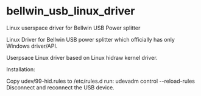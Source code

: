 # bellwin_usb_linux_driver
Linux userspace driver for Bellwin USB Power splitter

Linux Driver for Bellwin USB power splitter which officially has only Windows driver/API.

Userpsace Linux driver based on Linux hidraw kernel driver.

Installation:

Copy udev/99-hid.rules to /etc/rules.d
run: udevadm control --reload-rules
Disconnect and reconnect the USB device.

